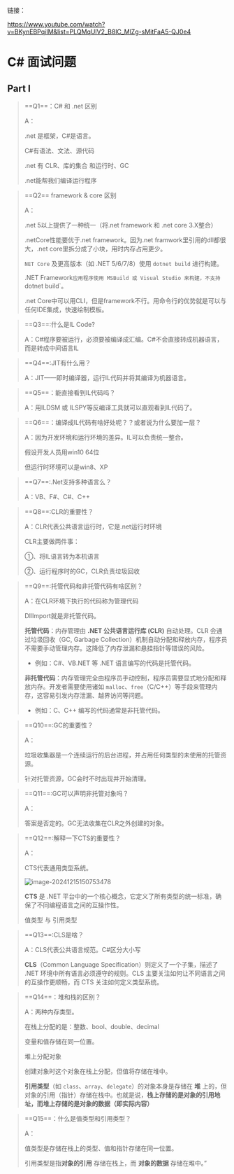 链接：

https://www.youtube.com/watch?v=BKynEBPqiIM&list=PLQMqUlV2_B8lC_MlZg-sMitFaA5-QJ0e4

# C# 面试问题



## Part I

>==Q1==：C# 和 .net 区别
>
>A：
>
>.net 是框架，C#是语言。
>
>C#有语法、文法、源代码
>
>.net 有 CLR、库的集合 和运行时、GC
>
>.net能帮我们编译运行程序
>
>

> ==Q2== framework & core 区别
>
> A：
>
> .net 5以上提供了一种统一（将.net framework 和 .net core 3.X整合）
>
> .netCore性能要优于.net framework。因为.net framwork里引用的dll都很大，.net core里拆分成了小块，用时内存占用更少。
>
> `NET Core` 及更高版本（如 .NET 5/6/7/8）使用 `dotnet build` 进行构建。
>
> .NET Framework` 应用程序使用 MSBuild 或 Visual Studio 来构建，不支持 `dotnet build`。
>
> .net Core中可以用CLI，但是framework不行。用命令行的优势就是可以与任何IDE集成，快速绘制模板。





> ==Q3==:什么是IL Code?
>
> A：C#程序要被运行，必须要被编译成汇编。C#不会直接转成机器语言，而是转成中间语言IL





> ==Q4==:JIT有什么用？
>
> A：JIT——即时编译器，运行IL代码并将其编译为机器语言。



> ==Q5==：能直接看到IL代码吗？
>
> A：用ILDSM 或 ILSPY等反编译工具就可以直观看到IL代码了。



> ==Q6==：编译成IL代码有啥好处呢？？或者说为什么要加一层？
>
> A：因为开发环境和运行环境的差异。IL可以负责统一整合。
>
> 假设开发人员用win10 64位
>
> 但运行时环境可以是win8、XP



> ==Q7==:.Net支持多种语言么？
>
> A：VB、F#、C#、C++



> ==Q8==:CLR的重要性？
>
> A：CLR代表公共语言运行时，它是.net运行时环境
>
> CLR主要做两件事：
>
> ①、将IL语言转为本机语言
>
> ②、运行程序时的GC，CLR负责垃圾回收





> ==Q9==:托管代码和非托管代码有啥区别？
>
> A：在CLR环境下执行的代码称为管理代码
>
> DllImport就是非托管代码。
>
> **托管代码**：内存管理由 **.NET 公共语言运行库 (CLR)** 自动处理。CLR 会通过垃圾回收（GC, Garbage Collection）机制自动分配和释放内存，程序员不需要手动管理内存。这降低了内存泄漏和悬挂指针等错误的风险。
>
> - 例如：C#、VB.NET 等 .NET 语言编写的代码是托管代码。
>
> **非托管代码**：内存管理完全由程序员手动控制，程序员需要显式地分配和释放内存。开发者需要使用诸如 `malloc`、`free`（C/C++）等手段来管理内存，这容易引发内存泄漏、越界访问等问题。
>
> - 例如：C、C++ 编写的代码通常是非托管代码。



> ==Q10==:GC的重要性？
>
> A：
>
> 垃圾收集器是一个连续运行的后台进程，并占用任何类型的未使用的托管资源。
>
> 针对托管资源，GC会时不时出现并开始清理。





> ==Q11==:GC可以声明非托管对象吗？
>
> A：
>
> 答案是否定的。GC无法收集在CLR之外创建的对象。



> ==Q12==:解释一下CTS的重要性？
>
> A：
>
> CTS代表通用类型系统。
>
> ![image-20241215150753478](C:\Users\admin\AppData\Roaming\Typora\typora-user-images\image-20241215150753478.png)
>
> **CTS** 是 .NET 平台中的一个核心概念，它定义了所有类型的统一标准，确保了不同编程语言之间的互操作性。
>
> 值类型 与 引用类型



> ==Q13==:CLS是啥？
>
> A：CLS代表公共语言规范。C#区分大小写
>
> **CLS**（Common Language Specification）则定义了一个子集，描述了 .NET 环境中所有语言必须遵守的规则。CLS 主要关注如何让不同语言之间的互操作更顺畅，而 CTS 关注如何定义类型系统。



> ==Q14==：堆和栈的区别？
>
> A：两种内存类型。
>
> 在栈上分配的是：整数、bool、double、decimal
>
> 变量和值存储在同一位置。
>
> 
>
> 堆上分配对象
>
> 创建对象时这个对象在栈上分配，但值将存储在堆中。
>
> **引用类型**（如 `class`、`array`、`delegate`）的对象本身是存储在 **堆** 上的，但对象的引用（指针）存储在栈中。也就是说，**栈上存储的是对象的引用地址，而堆上存储的是对象的数据（即实际内容）**





> ==Q15==：什么是值类型和引用类型？
>
> A：
>
> 值类型是存储在栈上的类型、值和指针存储在同一位置。
>
> 引用类型是指**对象的引用** 存储在栈上，而 **对象的数据** 存储在堆中。”